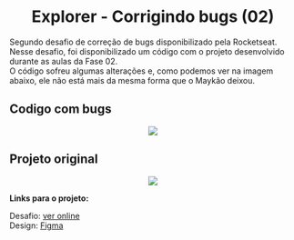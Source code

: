 <div align="center">
  <h1>Explorer - Corrigindo bugs (02)</h1>
  

  
  <div align="left">
   Segundo desafio de correção de bugs disponibilizado pela Rocketseat. Nesse desafio, foi disponibilizado um código com o projeto desenvolvido durante as aulas da Fase 02.
  <br/>
  O código sofreu algumas alterações e, como podemos ver na imagem abaixo, ele não está mais da mesma forma que o Maykão deixou. 
 
 </div border="1">
  <h2 align="left">Codigo com bugs</h2>
  <img src="https://i.imgur.com/zOnfwLL.png">
  <h2 align="left">Projeto original</h2>
  <img src="https://i.imgur.com/BOarVxQ.png">
  </div>
  
 <strong>Links para o projeto:</strong>


Desafio: [ver online](https://efficient-sloth-d85.notion.site/Iniciante-Corrigindo-bugs-02-300452b6901e4197b7c6fd291a280acf#0b391ef839914652b9a99358bf1e5934)
<br>
Design: [Figma](https://www.figma.com/file/rkDOHGPwwFtBNqEdHSuQPd/Projeto-02---Explorer?node-id=0%3A1)
<br>
